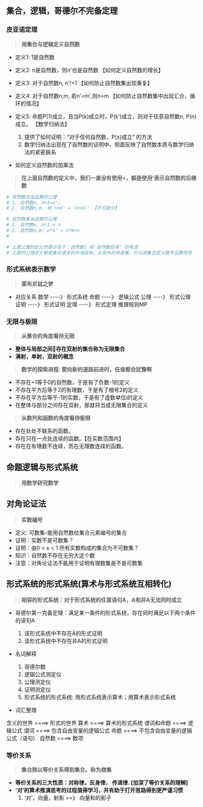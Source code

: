 ## **集合，逻辑，哥德尔不完备定理**

### **皮亚诺定理**
> **用集合与逻辑定义自然数**  

- 定义1: 1是自然数
- 定义2: n是自然数，则n'也是自然数 【如何定义自然数的增长】
- 定义3: 对于自然数n, n'!=1      【如何防止自然数集出现重复】
- 定义4: 对于自然数n,m, 若n'=m',则n=m   【如何防止自然数集中出现汇合，循环的情况】
- 定义5: 命题P(1)成立，且当P(k)成立时，P(k‘)成立，则对于任意自然数n, P(n)成立。 【数学归纳法】
    1. 提供了如何证明：“对于任何自然数，P(x)成立“ 的方法
    2. 数学归纳法出现在了自然数的证明中，侧面反映了自然数本质与数学归纳法的紧密联系
    
- 如何定义自然数的加乘法
> **在上面自然数的定义中，我们一直没有使用+，额是使用‘表示自然数的后继数**

```sh
# 自然数加法运算的公理
# 1. 自然数n, n+1=n';
# 2. 自然数n,m, 有 n+m' = (n+m)' 【不可缺少】

# 自然数乘法运算的公理
# 1. 自然数n, n*1 = n
# 2. 自然数n,m; n*m' = n*m+n
# 

# 上面公理的定义的要点在于：自然数1 和 自然数后续‘ 的考虑
# 上面的公理定义都是集合语言的中译版本。从另外的角度看，可以用集合定义数学运算符号
```
### **形式系统表示数学**
>**莱布尼兹之梦**
- 对应关系
数学 ----》 形式系统
命题 ----》 逻辑公式
公理 ----》 形式公理
证明 ----》 形式证明
定理 ----》 形式定理
推理规则MP

### **无限与极限**
> **从集合的角度看待无限**  
- **整体与局部之间存在双射的集合称为无限集合**
- **满射，单射，双射的概念**

> **数学的探索进程: 要向新的道路前进时，任谁都会犹豫啊**  
-  不存在+1等于0的自然数，于是有了负数-1的定义
-  不存在平方后等于2的有理数，于是有了根号2的定义
-  不存在平方后等于-1的实数，于是有了虚数单位i的定义
-  在整体与部分之间存在双射，那就将当成无限集合的定义

> **从数列和函数的角度看待极限**
- 存在处处不联系的函数。
- 存在只在一点处连续的函数。【在实数范围内】
- 存在在有理数不连续，而在无理数连续的函数。

## **命题逻辑与形式系统**
> **用数学研究数学**


## **对角论证法**
> **实数编号**
- 定义: 可数集-能用自然数给集合元素编号的集合
- 证明：实数不是可数集？
- 证明：由0 < x < 1 所有实数构成的集合为不可数集？
- 知识：自然数不存在无穷大这个数
- 注意：对角论证法不能用于证明有理数集是不是可数集

## **形式系统的形式系统(算术与形式系统互相转化)**
> **相容的形式系统：对于形式系统的任意语句A，A和非A无法同时成立**

- 哥德尔第一完备定理：满足某一条件的形式系统，存在同时满足以下两个条件的语句A
	1. 该形式系统中不存在A的形式证明
	2. 该形式系统中不存在非A的形式证明

- 名词解释
	1. 哥德尔数
	2. 逻辑公式测定仪
	3. 公理测定仪
	4. 证明测定仪
	5. 形式系统的形式系统: 用形式系统表示算术；用算术表示形式系统

- 词汇整理  

含义的世界  ====> 形式的世界
算术		====> 算术的形式系统
谓词和命题  ====> 逻辑公式
谓词		====> 包含自由变量的逻辑公式
命题        ====> 不包含自由变量的逻辑公式（语句）
自然数      ====> 数项
	
### **等价关系**
> **集合除以等价关系得到集合。称为商集**

- **等价关系的三大性质：对称律，反身律， 传递律. [加深了等价关系的理解]**
- **‘对’的算术推演思考的过程值得学习，并有助于打开思路得到更严谨习惯** 
	1. ‘对’，向量，射影 ==》 向量和的影子








